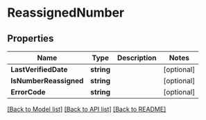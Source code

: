 # ReassignedNumber

## Properties

Name | Type | Description | Notes
------------ | ------------- | ------------- | -------------
**LastVerifiedDate** | **string** |  |[optional] 
**IsNumberReassigned** | **string** |  |[optional] 
**ErrorCode** | **string** |  |[optional] 

[[Back to Model list]](../README.md#documentation-for-models) [[Back to API list]](../README.md#documentation-for-api-endpoints) [[Back to README]](../README.md)


